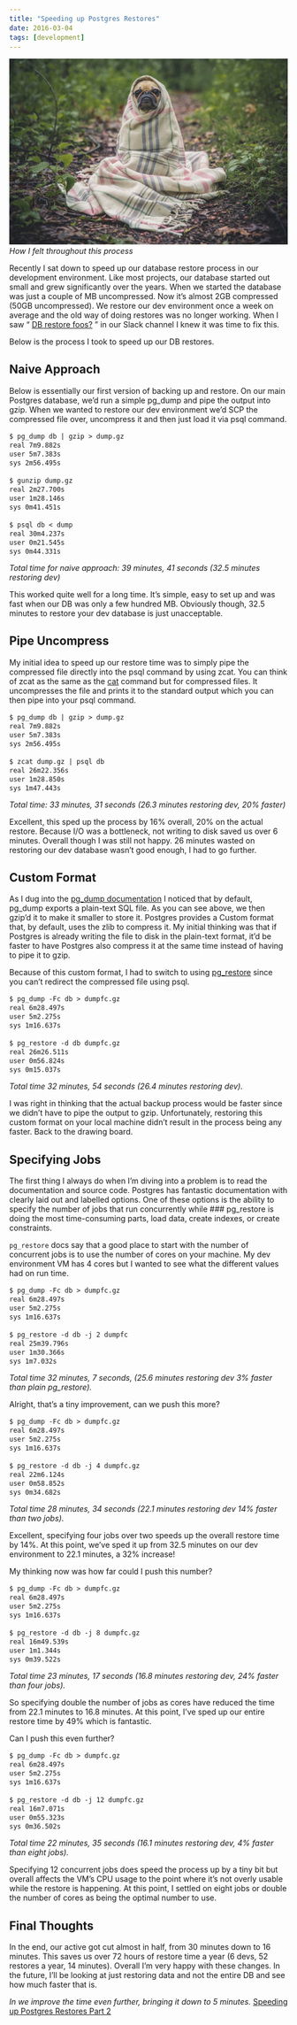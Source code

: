 ```yaml
---
title: "Speeding up Postgres Restores"
date: 2016-03-04
tags: [development]
---
```


![Pug wrapped in a blanket](./pg-pug.jpeg)*How I felt throughout this process*

Recently I sat down to speed up our database restore process in our development environment. Like most projects, our database started out small and grew significantly over the years. When we started the database was just a couple of MB uncompressed. Now it’s almost 2GB compressed (50GB uncompressed). We restore our dev environment once a week on average and the old way of doing restores was no longer working. When I saw “ [DB restore foos?](https://xkcd.com/303/) ” in our Slack channel I knew it was time to fix this.

Below is the process I took to speed up our DB restores.

## Naive Approach
Below is essentially our first version of backing up and restore. On our main Postgres database, we’d run a simple pg_dump and pipe the output into gzip. When we wanted to restore our dev environment we’d SCP the compressed file over, uncompress it and then just load it via psql command.

```
$ pg_dump db | gzip > dump.gz
real 7m9.882s
user 5m7.383s
sys 2m56.495s

$ gunzip dump.gz
real 2m27.700s
user 1m28.146s
sys 0m41.451s

$ psql db < dump
real 30m4.237s
user 0m21.545s
sys 0m44.331s
```
_Total time for naive approach: 39 minutes, 41 seconds (32.5 minutes restoring dev)_

This worked quite well for a long time. It’s simple, easy to set up and was fast when our DB was only a few hundred MB. Obviously though, 32.5 minutes to restore your dev database is just unacceptable.

## Pipe Uncompress
My initial idea to speed up our restore time was to simply pipe the compressed file directly into the psql command by using zcat. You can think of zcat as the same as the  [cat](http://linux.die.net/man/1/cat)  command but for compressed files. It uncompresses the file and prints it to the standard output which you can then pipe into your psql command.

```
$ pg_dump db | gzip > dump.gz
real 7m9.882s
user 5m7.383s
sys 2m56.495s

$ zcat dump.gz | psql db
real 26m22.356s
user 1m28.850s
sys 1m47.443s
```
_Total time: 33 minutes, 31 seconds (26.3 minutes restoring dev, 20% faster)_

Excellent, this sped up the process by 16% overall, 20% on the actual restore. Because I/O was a bottleneck, not writing to disk saved us over 6 minutes. Overall though I was still not happy. 26 minutes wasted on restoring our dev database wasn’t good enough, I had to go further.

## Custom Format
As I dug into the  [pg_dump documentation](http://www.postgresql.org/docs/9.5/static/app-pgdump.html)  I noticed that by default, pg_dump exports a plain-text SQL file. As you can see above, we then gzip’d it to make it smaller to store it. Postgres provides a Custom format that, by default, uses the zlib to compress it. My initial thinking was that if Postgres is already writing the file to disk in the plain-text format, it’d be faster to have Postgres also compress it at the same time instead of having to pipe it to gzip.

Because of this custom format, I had to switch to using  [pg_restore](http://www.postgresql.org/docs/current/static/app-pgrestore.html)  since you can’t redirect the compressed file using psql.

```
$ pg_dump -Fc db > dumpfc.gz
real 6m28.497s
user 5m2.275s
sys 1m16.637s

$ pg_restore -d db dumpfc.gz
real 26m26.511s
user 0m56.824s
sys 0m15.037s
```
_Total time 32 minutes, 54 seconds (26.4 minutes restoring dev)._

I was right in thinking that the actual backup process would be faster since we didn’t have to pipe the output to gzip. Unfortunately, restoring this custom format on your local machine didn’t result in the process being any faster. Back to the drawing board.

## Specifying Jobs
The first thing I always do when I’m diving into a problem is to read the documentation and source code. Postgres has fantastic documentation with clearly laid out and labelled options. One of these options is the ability to specify the number of jobs that run concurrently while ### pg_restore
 is doing the most time-consuming parts, load data, create indexes, or create constraints.

`pg_restore` docs say that a good place to start with the number of concurrent jobs is to use the number of cores on your machine. My dev environment VM has 4 cores but I wanted to see what the different values had on run time.

```
$ pg_dump -Fc db > dumpfc.gz
real 6m28.497s
user 5m2.275s
sys 1m16.637s

$ pg_restore -d db -j 2 dumpfc
real 25m39.796s
user 1m30.366s
sys 1m7.032s
```
_Total time 32 minutes, 7 seconds, (25.6 minutes restoring dev 3% faster than plain pg_restore)._

Alright, that’s a tiny improvement, can we push this more?
```
$ pg_dump -Fc db > dumpfc.gz
real 6m28.497s
user 5m2.275s
sys 1m16.637s

$ pg_restore -d db -j 4 dumpfc.gz
real 22m6.124s
user 0m58.852s
sys 0m34.682s
```
_Total time 28 minutes, 34 seconds (22.1 minutes restoring dev 14% faster than two jobs)._

Excellent, specifying four jobs over two speeds up the overall restore time by 14%. At this point, we’ve sped it up from 32.5 minutes on our dev environment to 22.1 minutes, a 32% increase!

My thinking now was how far could I push this number?
```
$ pg_dump -Fc db > dumpfc.gz
real 6m28.497s
user 5m2.275s
sys 1m16.637s

$ pg_restore -d db -j 8 dumpfc.gz
real 16m49.539s
user 1m1.344s
sys 0m39.522s
```
_Total time 23 minutes, 17 seconds (16.8 minutes restoring dev, 24% faster than four jobs)._

So specifying double the number of jobs as cores have reduced the time from 22.1 minutes to 16.8 minutes. At this point, I’ve sped up our entire restore time by 49% which is fantastic.

Can I push this even further?
```
$ pg_dump -Fc db > dumpfc.gz
real 6m28.497s
user 5m2.275s
sys 1m16.637s

$ pg_restore -d db -j 12 dumpfc.gz
real 16m7.071s
user 0m55.323s
sys 0m36.502s
```
_Total time 22 minutes, 35 seconds (16.1 minutes restoring dev, 4% faster than eight jobs)._

Specifying 12 concurrent jobs does speed the process up by a tiny bit but overall affects the VM’s CPU usage to the point where it’s not overly usable while the restore is happening. At this point, I settled on eight jobs or double the number of cores as being the optimal number to use.

## Final Thoughts
In the end, our active got cut almost in half, from 30 minutes down to 16 minutes. This saves us over 72 hours of restore time a year (6 devs, 52 restores a year, 14 minutes). Overall I’m very happy with these changes. In the future, I’ll be looking at just restoring data and not the entire DB and see how much faster that is.

_In    we improve the time even further, bringing it down to 5 minutes._ [Speeding up Postgres Restores Part 2](/posts/speeding-up-postgres-restores-part-2/) 
